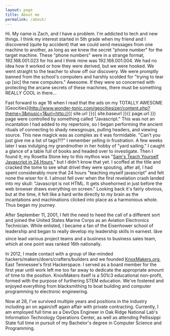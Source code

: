 ```yaml
---
layout: page
title: About me
permalink: /about/
---
```


Hi. My name is Zach, and I have a problem. I'm addicted to tech and new things. I think my interest started in 5th grade when my friend and I discovered (quite by accident) that we could send messages from one machine to another, as long as we knew the secret "phone number" for the target machine. These "phone numbers" were in a strange format, 192.168.001.023 for his and I think mine was 192.168.001.004. We had no idea how it worked or how they were derived, but we were hooked. We went straight to the teacher to show off our discovery. We were promptly banned from the school's computers and harshly scolded for "trying to tear up [sic] the new computers." Awesome. If they were so concerned with protecting the arcane secrets of these machines, there must be something REALLY COOL in there...

Fast forward to age 16 when I read that the ads on my <blink>TOTALLY AWESOME</blink> [Geocities](http://www.wonder-tonic.com/geocitiesizer/content.php?theme=3&music=1&url=http://{{ site.url }}{{ site.baseurl }}{{ page.url }}) page were controlled by something called "Javascript." This was not an incantation I had added to my repertoire, so I began performing the ancient rituals of connecting to shady newsgroups, pulling headers, and viewing source. This new magick was as complex as it was formidable. "Can't you just give me a list of tags?!?" I remember yelling in frustration. A few weeks later I was indulging my grandmother in her hobby of "yard sailing." I caught a glance of a table full of books and headed over to investigate. Then I found it; my Rosetta Stone key to this mythos was "[Sam's Teach Yourself Javascript in 24 Hours](http://www.amazon.com/JavaScript-Hours-Teach-Yourself-Edition/dp/0672336081)," but I didn't know that yet. I scoffed at the title and cracked the tome to see what drivel they were spouting, after all, I had spent considerably more that 24 hours "teaching myself javascript" and felt none the wiser for it. I almost fell over when the first revelation crash landed into my skull: "Javascript is not HTML. It gets shoehorned in just before the web browser draws everything on screen." Looking back it's fairly obvious, but at the time, it felt like a hard write directly to my brain as the incantations and machinations clicked into place as a harmonious whole. Thus began my journey.

After September 11, 2001, I felt the need to heed the call of a different sort and joined the United States Marine Corps as an Aviation Electronics Technician. While enlisted, I became a fan of the Eisenhower school of leadership and began to really develop my leadership skills in earnest. Iâve since lead various project teams and a business to business sales team, which at one point was ranked 16th nationally.

In 2012, I made contact with a group of like-minded hackers/makers/doers/crafters/builders and we founded [KnoxMakers.org](http://www.knoxmakers.org), East Tennessee's first Hackerspace. I served as a board member for the first year until work left me too far away to dedicate the appropriate amount of time to the position. KnoxMakers itself is a 501c3 educational non-profit, formed with the purpose of furthering STEM education. We've fostered and enjoyed everything from blacksmithing to boat building and computer programming to electronic engineering.

Now at 28, I've survived multiple years and positions in the industry including an on again/off again affair with private contracting. Currently, I am employed full time as a DevOps Engineer in Oak Ridge National Lab's Information Technology Operations Center, as well as attending Pellissippi State full time in pursuit of my Bachelor's degree in Computer Science and Programming.

